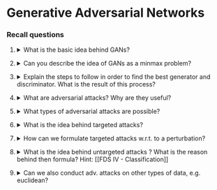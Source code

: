 # Generative Adversarial Networks

### Recall questions

1. <details markdown=1><summary markdown="span"> What is the basic idea behind GANs?</summary>

    \

</details>

2. <details markdown=1><summary markdown="span"> Can you describe the idea of GANs as a minmax problem?</summary>

    \

</details>

3. <details markdown=1><summary markdown="span"> Explain the steps to follow in order to find the best generator and discriminator. What is the result of this process?</summary>

    \

</details>

4. <details markdown=1><summary markdown="span"> What are adversarial attacks? Why are they useful?</summary>

    \

</details>

5. <details markdown=1><summary markdown="span"> What types of adversarial attacks are possible?</summary>

    \

</details>

6. <details markdown=1><summary markdown="span"> What is the idea behind targeted attacks? </summary>

    \

</details>

7. <details markdown=1><summary markdown="span"> How can we formulate targeted attacks w.r.t. to a perturbation?</summary>

    \

</details>

8. <details markdown=1><summary markdown="span"> What is the idea behind untargeted attacks ? What is the reason behind then formula? Hint: [[FDS IV - Classification]]</summary>

    \

</details>

9. <details markdown=1><summary markdown="span"> Can we also conduct adv. attacks on other types of data, e.g. euclidean?</summary>

    \

</details>